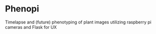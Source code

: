 # Phenopi
Timelapse and (future) phenotyping of plant images utilizing raspberry pi cameras and Flask for UX
